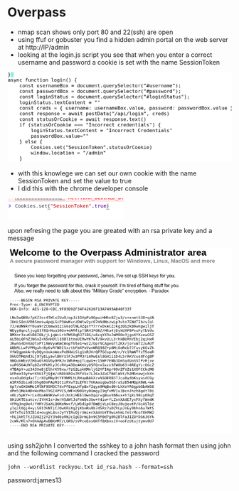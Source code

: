 # Overpass

- nmap scan shows only port 80 and 22(ssh) are open
- using ffuf or gobuster you find a hidden admin portal on the web server at http://IP/admin
- looking at the login.js script you see that when you enter a correct username and password a cookie is set with the name SessionToken

![](login_js.png)
- with this knowlege we can set our own cookie with the name SessionToken and set the value to true
- I did this with the chrome developer console

![](chrome_cookieset.png)

upon refresing the page you are greated with an rsa private key and a message

![](admin_rsakey.png)


using ssh2john I converted the sshkey to a john hash format 
then using john and the following command I cracked the password
```
john --wordlist rockyou.txt id_rsa.hash --format=ssh
```


password:james13

